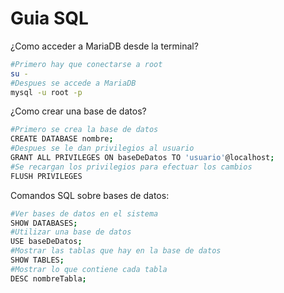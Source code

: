 # Guia SQL

¿Como acceder a MariaDB desde la terminal?

```bash
#Primero hay que conectarse a root
su -
#Despues se accede a MariaDB
mysql -u root -p
```

¿Como crear una base de datos?

```bash
#Primero se crea la base de datos
CREATE DATABASE nombre;
#Despues se le dan privilegios al usuario
GRANT ALL PRIVILEGES ON baseDeDatos TO 'usuario'@localhost;
#Se recargan los privilegios para efectuar los cambios
FLUSH PRIVILEGES
```

Comandos SQL sobre bases de datos:

```bash
#Ver bases de datos en el sistema
SHOW DATABASES;
#Utilizar una base de datos
USE baseDeDatos;
#Mostrar las tablas que hay en la base de datos
SHOW TABLES;
#Mostrar lo que contiene cada tabla
DESC nombreTabla;
```